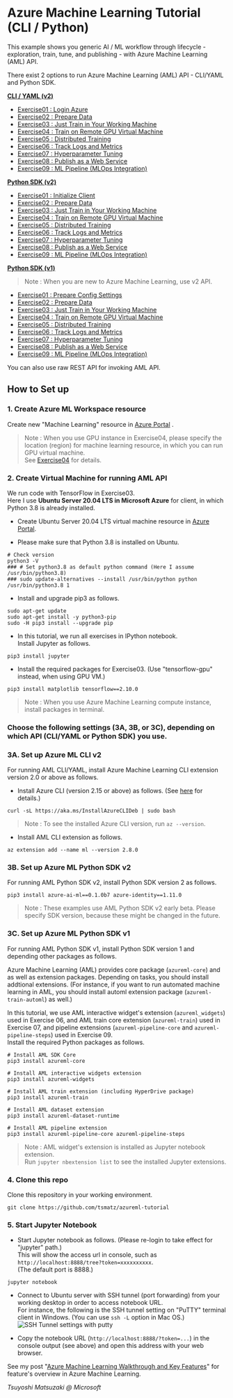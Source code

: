 # Azure Machine Learning Tutorial (CLI / Python)

This example shows you generic AI / ML workflow through lifecycle - exploration, train, tune, and publishing - with Azure Machine Learning (AML) API.

There exist 2 options to run Azure Machine Learning (AML) API - CLI/YAML and Python SDK.

<ins>**CLI / YAML (v2)**</ins>

- [Exercise01 : Login Azure](./cli_yaml/exercise01_login_azure.ipynb)
- [Exercise02 : Prepare Data](./cli_yaml/exercise02_prepare_data.ipynb)
- [Exercise03 : Just Train in Your Working Machine](./cli_yaml/exercise03_train_simple.ipynb)
- [Exercise04 : Train on Remote GPU Virtual Machine](./cli_yaml/exercise04_train_remote.ipynb)
- [Exercise05 : Distributed Training](./cli_yaml/exercise05_train_distributed.ipynb)
- [Exercise06 : Track Logs and Metrics](./cli_yaml/exercise06_experimentation.ipynb)
- [Exercise07 : Hyperparameter Tuning](./cli_yaml/exercise07_tune_hyperparameter.ipynb)
- [Exercise08 : Publish as a Web Service](./cli_yaml/exercise08_publish_model.ipynb)
- [Exercise09 : ML Pipeline (MLOps Integration)](./cli_yaml/exercise09_ml_pipeline.ipynb)

<ins>**Python SDK (v2)**</ins>

- [Exercise01 : Initialize Client](./python_sdk2/exercise01_initialize_client.ipynb)
- [Exercise02 : Prepare Data](./python_sdk2/exercise02_prepare_data.ipynb)
- [Exercise03 : Just Train in Your Working Machine](./python_sdk2/exercise03_train_simple.ipynb)
- [Exercise04 : Train on Remote GPU Virtual Machine](./python_sdk2/exercise04_train_remote.ipynb)
- [Exercise05 : Distributed Training](./python_sdk2/exercise05_train_distributed.ipynb)
- [Exercise06 : Track Logs and Metrics](./python_sdk2/exercise06_experimentation.ipynb)
- [Exercise07 : Hyperparameter Tuning](./python_sdk2/exercise07_tune_hyperparameter.ipynb)
- [Exercise08 : Publish as a Web Service](./python_sdk2/exercise08_publish_model.ipynb)
- [Exercise09 : ML Pipeline (MLOps Integration)](./python_sdk2/exercise09_ml_pipeline.ipynb)

<ins>**Python SDK (v1)**</ins>

> Note : When you are new to Azure Machine Learning, use v2 API.

- [Exercise01 : Prepare Config Settings](./python_sdk1/exercise01_prepare_config.ipynb)
- [Exercise02 : Prepare Data](./python_sdk1/exercise02_prepare_data.ipynb)
- [Exercise03 : Just Train in Your Working Machine](./python_sdk1/exercise03_train_simple.ipynb)
- [Exercise04 : Train on Remote GPU Virtual Machine](./python_sdk1/exercise04_train_remote.ipynb)
- [Exercise05 : Distributed Training](./python_sdk1/exercise05_train_distributed.ipynb)
- [Exercise06 : Track Logs and Metrics](./python_sdk1/exercise06_experimentation.ipynb)
- [Exercise07 : Hyperparameter Tuning](./python_sdk1/exercise07_tune_hyperparameter.ipynb)
- [Exercise08 : Publish as a Web Service](./python_sdk1/exercise08_publish_model.ipynb)
- [Exercise09 : ML Pipeline (MLOps Integration)](./python_sdk1/exercise09_ml_pipeline.ipynb)

You can also use raw REST API for invoking AML API.

## How to Set up

### 1. Create Azure ML Workspace resource

Create new "Machine Learning" resource in [Azure Portal](https://portal.azure.com/) .

> Note : When you use GPU instance in Exercise04, please specify the location (region) for machine learning resource, in which you can run GPU virtual machine.<br>
> See [Exercise04](./cli_yaml/exercise04_train_remote.ipynb) for details.

### 2. Create Virtual Machine for running AML API

We run code with TensorFlow in Exercise03.<br>
Here I use **Ubuntu Server 20.04 LTS in Microsoft Azure** for client, in which Python 3.8 is already installed.

- Create Ubuntu Server 20.04 LTS virtual machine resource in [Azure Portal](https://portal.azure.com/).

- Please make sure that Python 3.8 is installed on Ubuntu.

```
# Check version
python3 -V
### # Set python3.8 as default python command (Here I assume /usr/bin/python3.8)
### sudo update-alternatives --install /usr/bin/python python /usr/bin/python3.8 1
````

- Install and upgrade pip3 as follows.

```
sudo apt-get update
sudo apt-get install -y python3-pip
sudo -H pip3 install --upgrade pip
```

- In this tutorial, we run all exercises in IPython notebook.<br>
  Install Jupyter as follows.

```
pip3 install jupyter
```

- Install the required packages for Exercise03. (Use "tensorflow-gpu" instead, when using GPU VM.)

```
pip3 install matplotlib tensorflow==2.10.0
```

> Note : When you use Azure Machine Learning compute instance, install packages in terminal.

### Choose the following settings (3A, 3B, or 3C), depending on which API (CLI/YAML or Python SDK) you use.

### 3A. Set up Azure ML CLI v2

For running AML CLI/YAML, install Azure Machine Learning CLI extension version 2.0 or above as follows.

- Install Azure CLI (version 2.15 or above) as follows. (See [here](https://docs.microsoft.com/en-us/cli/azure/install-azure-cli-linux) for details.)

```
curl -sL https://aka.ms/InstallAzureCLIDeb | sudo bash
```

> Note : To see the installed Azure CLI version, run ```az --version```.

- Install AML CLI extension as follows.

```
az extension add --name ml --version 2.8.0
```

### 3B. Set up Azure ML Python SDK v2

For running AML Python SDK v2, install Python SDK version 2 as follows.

```
pip3 install azure-ai-ml==0.1.0b7 azure-identity==1.11.0
```

> Note : These examples use AML Python SDK v2 early beta. Please specify SDK version, because these might be changed in the future.

### 3C. Set up Azure ML Python SDK v1

For running AML Python SDK v1, install Python SDK version 1 and depending other packages as follows.

Azure Machine Learning (AML) provides core package (```azureml-core```) and as well as extension packages. Depending on tasks, you should install addtional extensions. (For instance, if you want to run automated machine learning in AML, you should install automl extension package (```azureml-train-automl```) as well.)

In this tutorial, we use AML interactive widget's extension (```azureml_widgets```) used in Exercise 06, and AML train core extension (```azureml-train```) used in Exercise 07, and pipeline extensions (```azureml-pipeline-core``` and ```azureml-pipeline-steps```) used in Exercise 09.<br>
Install the required Python packages as follows.

```
# Install AML SDK Core
pip3 install azureml-core

# Install AML interactive widgets extension
pip3 install azureml-widgets

# Install AML train extension (including HyperDrive package)
pip3 install azureml-train

# Install AML dataset extension
pip3 install azureml-dataset-runtime

# Install AML pipeline extension
pip3 install azureml-pipeline-core azureml-pipeline-steps
```

> Note : AML widget's extension is installed as Jupyter notebook extension.<br>
> Run ```jupyter nbextension list``` to see the installed Jupyter extensions.

### 4. Clone this repo

Clone this repository in your working environment.

```
git clone https://github.com/tsmatz/azureml-tutorial
```

### 5. Start Jupyter Notebook

- Start Jupyter notebook as follows. (Please re-login to take effect for "jupyter" path.)<br>
  This will show the access url in console, such as ```http://localhost:8888/tree?token=xxxxxxxxxx```.<br>
  (The default port is 8888.)

```
jupyter notebook
```

- Connect to Ubuntu server with SSH tunnel (port forwarding) from your working desktop in order to access notebook URL.<br>
  For instance, the following is the SSH tunnel setting on "PuTTY" terminal client in Windows. (You can use ```ssh -L``` option in Mac OS.)<br>
  ![SSH Tunnel settings with putty](https://tsmatz.github.io/images/github/azure-ml-tensorflow-complete-sample/20191225_SSH_Tunnel.jpg)

- Copy the notebook URL (```http://localhost:8888/?token=...```) in the console output (see above) and open this address with your web browser.



See my post "[Azure Machine Learning Walkthrough and Key Features](https://tsmatz.wordpress.com/2018/11/20/azure-machine-learning-services/)" for feature's overview in Azure Machine Learning.

*Tsuyoshi Matsuzaki @ Microsoft*
